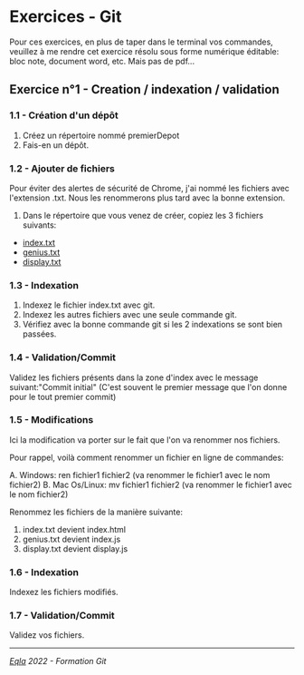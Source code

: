 <h1 class="text-center">Exercices - Git</h1>
Pour ces exercices, en plus de taper dans le terminal vos commandes, veuillez à me rendre cet exercice résolu sous forme numérique éditable: bloc note, document word, etc. Mais pas de pdf...

## Exercice n°1 - Creation / indexation / validation
### 1.1 - Création d'un dépôt
1. Créez un répertoire nommé premierDepot
2. Fais-en un dépôt.

### 1.2 - Ajouter de fichiers

Pour éviter des alertes de sécurité de Chrome, j'ai nommé les fichiers avec l'extension .txt. Nous les renommerons plus tard avec la bonne extension.

1. Dans le répertoire que vous venez de créer, copiez les 3 fichiers suivants:
- [index.txt](http://zamboyle.github.io/Cours/2022/Git/Files/index.txt)
- [genius.txt](http://zamboyle.github.io/Cours/2022/Git/Files/genius.txt)
- [display.txt](http://zamboyle.github.io/Cours/2022/Git/Files/display.txt)

### 1.3 - Indexation

1. Indexez le fichier index.txt avec git.
2. Indexez les autres fichiers avec une seule commande git.
3. Vérifiez avec la bonne commande git si les 2 indexations se sont bien passées.

### 1.4 - Validation/Commit
Validez les fichiers présents dans la zone d'index avec le message suivant:"Commit initial" (C'est souvent le premier message que l'on donne pour le tout premier commit)

### 1.5 - Modifications

Ici la modification va porter sur le fait que l'on va renommer nos fichiers.

Pour rappel, voilà comment renommer un fichier en ligne de commandes:

A. Windows: ren fichier1 fichier2 (va renommer le fichier1 avec le nom fichier2)
B. Mac Os/Linux: mv fichier1 fichier2 (va renommer le fichier1 avec le nom fichier2)

Renommez les fichiers de la manière suivante:
1. index.txt devient index.html
2. genius.txt devient index.js
3. display.txt devient display.js

### 1.6 - Indexation

Indexez les fichiers modifiés.

### 1.7 - Validation/Commit
Validez vos fichiers.


***
_[Eqla](http://www.eqla.be) 2022 - Formation Git_